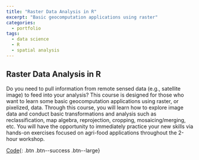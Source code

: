 ```yaml
---
title: "Raster Data Analysis in R"
excerpt: "Basic geocomputation applications using raster"
categories:
  - portfolio
tags:
  - data science
  - R
  - spatial analysis
---
```

## Raster Data Analysis in R 
Do you need to pull information from remote sensed data (e.g., satellite image) to feed into your analysis? This course is designed for those who want to learn some basic geocomputation applications using raster, or pixelized, data. Through this course, you will learn how to explore image data and conduct basic transformations and analysis such as reclassification, map algebra, reprojection, cropping, mosaicing/merging, etc. You will have the opportunity to immediately practice your new skills via hands-on exercises focused on agri-food applications throughout the 2-hour workshop.

[Code](https://github.com/chaix026/R-Spatial-Analysis-Raster){: .btn .btn--success .btn--large}

